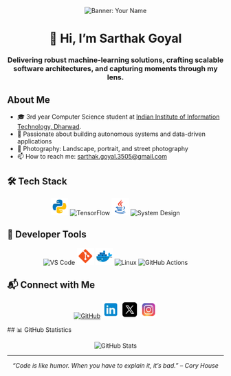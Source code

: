 <!-- ====== Poster Banner (centered) ====== -->
<p align="center">
  <img src="./resource/profile-banner.webp" alt="Banner: Your Name" width="800"/>
</p>

<!-- ====== Name & Tagline ====== -->
<h1 align="center">👋 Hi, I’m <strong>Sarthak Goyal</strong></h1>
<h3 align="center">
  Delivering robust machine-learning solutions, crafting scalable software architectures,  
  and capturing moments through my lens.  
</h3>

<!-- ====== About Me ====== -->
## About Me
- 🎓 3rd year Computer Science student at [Indian Institute of Information Technology, Dharwad](https://iiitdwd.ac.in/).  
- 🤖 Passionate about building autonomous systems and data-driven applications  
- 📸 Photography: Landscape, portrait, and street photography  
- 📫 How to reach me: [sarthak.goyal.3505@gmail.com](mailto:sarthak.goyal.3505@gmail.com)


<!-- ====== Tech Stack ====== -->
## 🛠 Tech Stack
<p align="center">
  <!-- Example SVG badges; replace with your own URLs -->
  <img src="./resource/icons/language/python-50.webp" alt="Python" width="40"/>
  <img src="https://your-icons.com/tensorflow.svg" alt="TensorFlow" width="40"/>
  <img src="./resource/icons/language/java-50.webp" alt="Java" width="40"/>
  <img src="https://your-icons.com/system-design.svg" alt="System Design" width="40"/>
</p>
<!--
| Domain              | Technologies                                     |
|---------------------|--------------------------------------------------|
| Machine Learning    | Python, TensorFlow, PyTorch, scikit-learn        |
| Backend Development | Java, Node.js, Flask, Spring Boot                |
| Frontend Development| React, Vue.js, TypeScript                        |
| DevOps & Cloud      | Docker, Kubernetes, AWS, Azure, GitHub Actions   |
| System Design       | Microservices, RESTful APIs, Distributed Systems |
-->

<!-- ====== Developer Tools ====== -->
## 🧰 Developer Tools
<p align="center">
  <img src="./resource/icons/language/-50.webp" alt="VS Code" width="40"/>
  <img src="./resource/icons/developer_tools/git-50.webp" alt="Git" width="40"/>
  <img src="./resource/icons/developer_tools/docker-50.webp" alt="Docker" width="40"/>
  <img src="" alt="Linux" width="40"/>
  <img src="" alt="GitHub Actions" width="40"/>
</p>

<!-- ====== Social Links ====== -->
## 📬 Connect with Me
<p align="center">
  <a href="https://github.com/your-user"><img src="https://your-icons.com/github.svg" alt="GitHub" width="40"/></a>
  <a href="https://www.linkedin.com/in/sarthak-g0yal"><img src="./resource/icons/social/linkedin-50.webp" alt="LinkedIn" width="40"/></a>
  <a href="https://x.com/SARTHAK_G0YAL"><img src="./resource/icons/social/x-50-black.webp" alt="Twitter" width="40"/></a>
  <a href="https://www.instagram.com/sarthak_g0yal/"><img src="./resource/icons/social/insta-48.webp" alt="Instagram" width="40"/></a>
</p>
<!-- ====== Projects ====== -->
<!--
## 🚀 Selected Projects
| Project                         | Description                                                      | Link |
|---------------------------------|------------------------------------------------------------------|------|
| Self-Driving Car CV             | Real-time lane detection and control on Raspberry Pi             | [GitHub](https://github.com/your-user/your-repo) |
| Spacecraft Dynamics Simulator   | Orbital mechanics and linear algebra for satellite trajectory    | [GitHub](https://github.com/your-user/your-repo) |
| Enterprise API Platform         | Scalable microservices with Spring Boot and Kubernetes           | [GitHub](https://github.com/your-user/your-repo) |
-->
<!-- ====== GitHub Stats ====== -->
## 📊 GitHub Statistics
<p align="center">
  <img src="https://github-readme-stats.vercel.app/api?username=your-user&show_icons=true&hide_border=true" alt="GitHub Stats" />
</p>

<!-- ====== Fun & Extras ====== -->
<!--
## 🎉 Beyond Code
- 🎮 Interests: Chess, Competitive Programming  
- 📚 Reading: Environmental Ethics, Sci-Fi Literature  
- 🎵 Music: Classical Piano, Lo-fi Beats  
-->
---

<p align="center"><em>“Code is like humor. When you have to explain it, it’s bad.” – Cory House</em></p>
